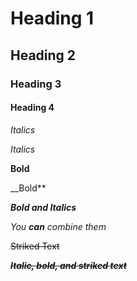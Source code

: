 # Heading 1
## Heading 2
### Heading 3
#### Heading 4

*Italics*

_Italics_

**Bold**

__Bold**

***Bold and Italics***

_You **can** combine them_

~~Striked Text~~

***~~Italic, bold, and striked text~~***


